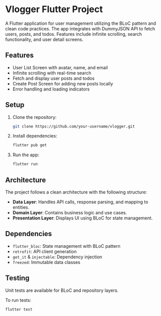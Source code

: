 # Vlogger Flutter Project

A Flutter application for user management utilizing the BLoC pattern and clean code practices. The app integrates with DummyJSON API to fetch users, posts, and todos. Features include infinite scrolling, search functionality, and user detail screens.

## Features
- User List Screen with avatar, name, and email
- Infinite scrolling with real-time search
- Fetch and display user posts and todos
- Create Post Screen for adding new posts locally
- Error handling and loading indicators

## Setup

1. Clone the repository:

    ```bash
    git clone https://github.com/your-username/vlogger.git
    ```

2. Install dependencies:

    ```bash
    flutter pub get
    ```

3. Run the app:

    ```bash
    flutter run
    ```

## Architecture

The project follows a clean architecture with the following structure:
- **Data Layer**: Handles API calls, response parsing, and mapping to entities.
- **Domain Layer**: Contains business logic and use cases.
- **Presentation Layer**: Displays UI using BLoC for state management.

## Dependencies
- `flutter_bloc`: State management with BLoC pattern
- `retrofit`: API client generation
- `get_it` & `injectable`: Dependency injection
- `freezed`: Immutable data classes

## Testing

Unit tests are available for BLoC and repository layers.

To run tests:

```bash
flutter test
